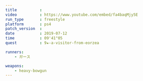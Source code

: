 ```yaml
---
title          :
video          : https://www.youtube.com/embed/fa4baqMjy5E
run_type       : freestyle
platform       : ps4
patch_version  :
date           : 2019-07-12
time           : 09'41"05
quest          : 9★-a-visitor-from-eorzea

runners:
    - ガース

weapons:
    - heavy-bowgun
---
```


